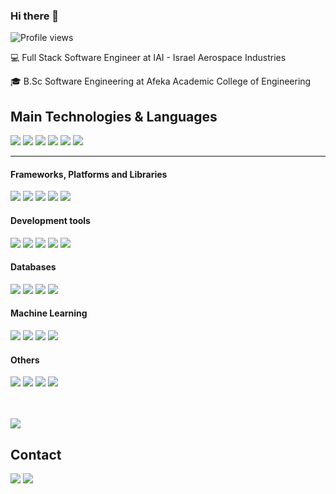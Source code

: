 ### Hi there 👋

![Profile views](https://gpvc.arturio.dev/RonBless)

💻 Full Stack Software Engineer at IAI - Israel Aerospace Industries

🎓 B.Sc Software Engineering at Afeka Academic College of Engineering
 

## Main Technologies & Languages
<img src="https://img.shields.io/badge/c%23-%23239120.svg?style=for-the-badge&logo=c-sharp&logoColor=white)"/> <img src="https://img.shields.io/badge/python-3670A0?style=for-the-badge&logo=python&logoColor=ffdd54"/>
<img src="https://img.shields.io/badge/c/c++-00599C?&style=for-the-badge&logo=c%2B%2B&ogoColor=white"/> 
<img src="https://img.shields.io/badge/java-ED8B00?&style=for-the-badge&logo=java&logoColor=white"/> 
<img src="https://img.shields.io/badge/javascript-%23323330.svg?style=for-the-badge&logo=javascript&logoColor=%23F7DF1E"/> 
<img src="https://img.shields.io/badge/typescript-%23007ACC.svg?style=for-the-badge&logo=typescript&logoColor=white"/> 

---

#### Frameworks, Platforms and Libraries
<img src="https://img.shields.io/badge/-React-000000?style=for-the-badge&logo=react&logoColor=00c8ff"/> <img src="https://img.shields.io/badge/-Node.js-3C873A?style=for-the-badge&logo=node.js&logoColor=white" />
<img src="https://img.shields.io/badge/.NET-5C2D91?style=for-the-badge&logo=.net&logoColor=white">
<img src="https://img.shields.io/badge/-Spring-1FFF4F?style=for-the-badge&logo=spring&logoColor=white"/>
<img src="https://img.shields.io/badge/-Express.js-787878?style=for-the-badge&logo=express" />
<br/>
#### Development tools
<img src="https://img.shields.io/badge/-git-F05033?&style=for-the-badge&logo=git&logoColor=white"/> <img src="https://img.shields.io/badge/-github-121011?&style=for-the-badge&logo=github&logoColor=white"/> 
<img src="https://img.shields.io/badge/-docker-0db7ed?&style=for-the-badge&logo=docker&logoColor=white"/> 
<img src="https://img.shields.io/badge/azure-%230072C6.svg?style=for-the-badge&logo=microsoftazure&logoColor=white" /> 
<img src="https://img.shields.io/badge/jira-%230A0FFF.svg?style=for-the-badge&logo=jira&logoColor=white" /> 
<br/>
#### Databases
<img src="https://img.shields.io/badge/mysql-%2300f.svg?style=for-the-badge&logo=mysql&logoColor=white"> <img src="https://img.shields.io/badge/MongoDB-%234ea94b.svg?style=for-the-badge&logo=mongodb&logoColor=white"/>
<img src="https://img.shields.io/badge/Realm-39477F?style=for-the-badge&logo=realm&logoColor=white"/> 
<img src="https://img.shields.io/badge/-firebase-039BE5?&style=for-the-badge&logo=firebase"/> 
<br/>
#### Machine Learning
<img src="https://img.shields.io/badge/PyTorch-%23EE4C2C.svg?style=for-the-badge&logo=PyTorch&logoColor=white" /> <img src="https://img.shields.io/badge/scikit--learn-%23F7931E.svg?style=for-the-badge&logo=scikit-learn&logoColor=white" />
<img src="https://img.shields.io/badge/pandas-%23150458.svg?style=for-the-badge&logo=pandas&logoColor=white" /> 
<img src="https://img.shields.io/badge/Keras-%23D00000.svg?style=for-the-badge&logo=Keras&logoColor=white" /> 
<br/>
#### Others
<img src="https://img.shields.io/badge/-HTML5-E34F26?style=for-the-badge&logo=html5&logoColor=white"/> <img src="https://img.shields.io/badge/-CSS3-1572B6?style=for-the-badge&logo=css3&logoColor=white" />
<img src="https://img.shields.io/badge/-Bootstrap-563D7C?style=for-the-badge&logo=bootstrap&logoColor=white"/> 
<img src="https://img.shields.io/badge/unity-%23000000.svg?style=for-the-badge&logo=unity&logoColor=white"/> 


<br/><br>
<img src="https://github-readme-stats.vercel.app/api/top-langs/?username=RonBless&theme=dark&layout=compact" align="center" />


## Contact
[<img src="https://img.shields.io/badge/Gmail-D14836?style=for-the-badge&logo=gmail&logoColor=white"/>][gmail] [<img src="https://img.shields.io/badge/linkedin-0077B5?&style=for-the-badge&logo=linkedin&logoColor=white"/>][linkedin] 


[gmail]: mailto:ronberaha14@gmail.com
[linkedin]: https://www.linkedin.com/in/ron-beraha-9454741bb/
